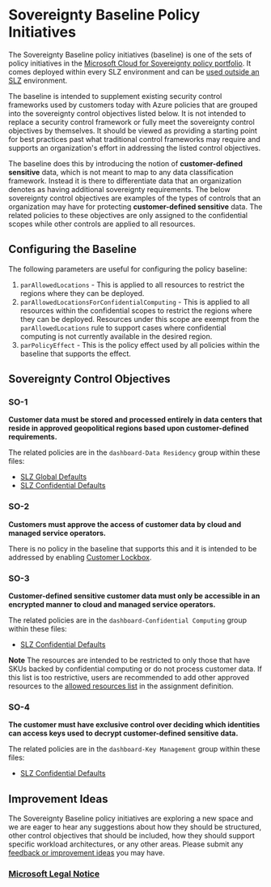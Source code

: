 # Sovereignty Baseline Policy Initiatives

The Sovereignty Baseline policy initiatives (baseline) is one of the sets of policy initiatives in the [Microsoft Cloud for Sovereignty policy portfolio](https://learn.microsoft.com/industry/sovereignty/policy-portfolio-baseline). It comes deployed within every SLZ environment and can be [used outside an SLZ](https://github.com/Azure/cloud-for-sovereignty-policy-portfolio/) environment.

The baseline is intended to supplement existing security control frameworks used by customers today with Azure policies that are grouped into the sovereignty control objectives listed below. It is not intended to replace a security control framework or fully meet the sovereignty control objectives by themselves. It should be viewed as providing a starting point for best practices past what traditional control frameworks may require and supports an organization's effort in addressing the listed control objectives.

The baseline does this by introducing the notion of **customer-defined sensitive** data, which is not meant to map to any data classification framework. Instead it is there to differentiate data that an organization denotes as having additional sovereignty requirements. The below sovereignty control objectives are examples of the types of controls that an organization may have for protecting **customer-defined sensitive** data. The related policies to these objectives are only assigned to the confidential scopes while other controls are applied to all resources.

## Configuring the Baseline

The following parameters are useful for configuring the policy baseline:

1. `parAllowedLocations` - This is applied to all resources to restrict the regions where they can be deployed.
2. `parAllowedLocationsForConfidentialComputing` - This is applied to all resources within the confidential scopes to restrict the regions where they can be deployed. Resources under this scope are exempt from the `parAllowedLocations` rule to support cases where confidential computing is not currently available in the desired region.
3. `parPolicyEffect` - This is the policy effect used by all policies within the baseline that supports the effect.

## Sovereignty Control Objectives

### SO-1

**Customer data must be stored and processed entirely in data centers that reside in approved geopolitical regions based upon customer-defined requirements.**

The related policies are in the `dashboard-Data Residency` group within these files:

* [SLZ Global Defaults](https://learn.microsoft.com/azure/governance/policy/samples/mcfs-baseline-global#so1---data-residency)
* [SLZ Confidential Defaults](https://learn.microsoft.com/azure/governance/policy/samples/mcfs-baseline-confidential#so1---data-residency)

### SO-2

**Customers must approve the access of customer data by cloud and managed service operators.**

There is no policy in the baseline that supports this and it is intended to be addressed by enabling [Customer Lockbox](https://learn.microsoft.com/azure/security/fundamentals/customer-lockbox-overview).

### SO-3

**Customer-defined sensitive customer data must only be accessible in an encrypted manner to cloud and managed service operators.**

The related policies are in the `dashboard-Confidential Computing` group within these files:

* [SLZ Confidential Defaults](https://learn.microsoft.com/azure/governance/policy/samples/mcfs-baseline-confidential#so3---customer-managed-keys)

**Note** The resources are intended to be restricted to only those that have SKUs backed by confidential computing or do not process customer data. If this list is too restrictive, users are recommended to add other approved resources to the [allowed resources list](../../dependencies/infra-as-code/bicep/modules/policy/assignments/lib/policy_assignments/policy_assignment_es_enforce_sovereignty_baseline_conf.tmpl.json) in the assignment definition.

### SO-4

**The customer must have exclusive control over deciding which identities can access keys used to decrypt customer-defined sensitive data.**

The related policies are in the `dashboard-Key Management` group within these files:

* [SLZ Confidential Defaults](https://learn.microsoft.com/azure/governance/policy/samples/mcfs-baseline-confidential#so4---azure-confidential-computing)

## Improvement Ideas

The Sovereignty Baseline policy initiatives are exploring a new space and we are eager to hear any suggestions about how they should be structured, other control objectives that should be included, how they should support specific workload architectures, or any other areas. Please submit any [feedback or improvement ideas](https://github.com/Azure/sovereign-landing-zone/issues/new/choose) you may have.

### [Microsoft Legal Notice](../NOTICE.md)
